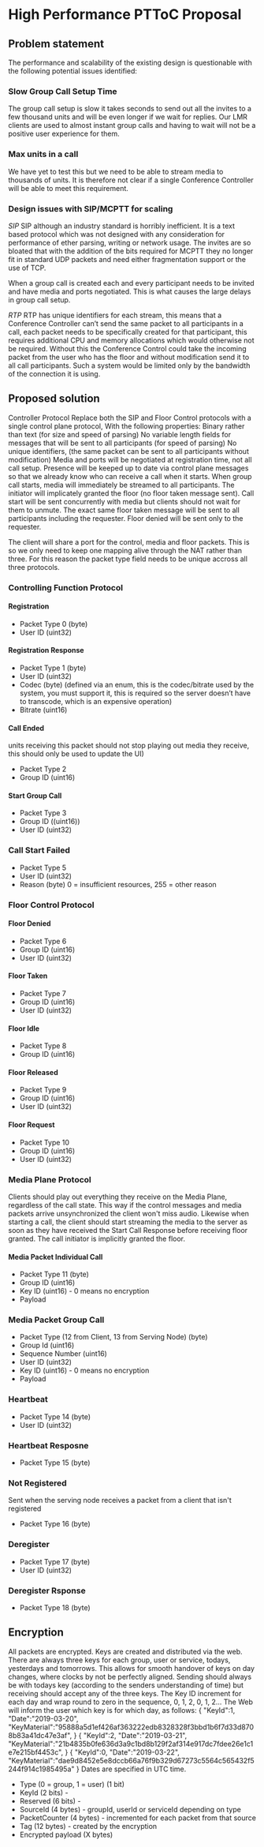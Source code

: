 # High Performance PTToC Proposal

## Problem statement
The performance and scalability of the existing design is questionable with the following potential issues identified:

### Slow Group Call Setup Time
The group call setup is slow it takes seconds to send out all the invites to a few thousand units and will be even longer if we wait for replies. Our LMR clients are used to almost instant group calls and having to wait will not be a positive user experience for them.

### Max units in a call
We have yet to test this but we need to be able to stream media to thousands of units. It is therefore not clear if a single Conference Controller will be able to meet this requirement.

### Design issues with SIP/MCPTT for scaling
*SIP*
SIP although an industry standard is horribly inefficient. It is a text based protocol which was not designed with any consideration for performance of ether parsing, writing or network usage. The invites are so bloated that with the addition of the bits required for MCPTT they no longer fit in standard UDP packets and need either fragmentation support or the use of TCP.

When a group call is created each and every participant needs to be invited and have media and ports negotiated. This is what causes the large delays in group call setup.

*RTP*
RTP has unique identifiers for each stream, this means that a Conference Controller can’t send the same packet to all participants in a call, each packet needs to be specifically created for that participant, this requires additional CPU and memory allocations which would otherwise not be required. Without this the Conference Control could take the incoming packet from the user who has the floor and without modification send it to all call participants. Such a system would be limited only by the bandwidth of the connection it is using.

## Proposed solution
Controller Protocol
Replace both the SIP and Floor Control protocols with a single control plane protocol, With the following properties:
Binary rather than text (for size and speed of parsing)
No variable length fields for messages that will be sent to all participants  (for speed of parsing)
No unique identifiers, (the same packet can be sent to all participants without modification)
Media and ports will be negotiated at registration time, not all call setup.
Presence will be keeped up to date via control plane messages so that we already know who can receive a call when it starts.
When group call starts, media will immediately be streamed to all participants. The initiator will implicately granted the floor (no floor taken message sent). Call start will be sent concurrently with media but clients should not wait for them to unmute.
The exact same floor taken message will be sent to all participants including the requester.
Floor denied will be sent only to the requester.

The client will share a port for the control, media and floor packets. This is so we only need to keep one mapping alive through the NAT rather than three. For this reason the packet type field needs to be unique accross all three protocols.

### Controlling Function Protocol
#### Registration
* Packet Type 0 (byte)
* User ID (uint32)

#### Registration Response
* Packet Type 1 (byte)
* User ID (uint32)
* Codec (byte) (defined via an enum, this is the codec/bitrate used by the system, you must support it, this is required so the server doesn’t have to transcode, which is an expensive operation)
* Bitrate (uint16)

#### Call Ended 
units receiving this packet should not stop playing out media they receive, this should only be used to update the UI)
* Packet Type 2
* Group ID (uint16)

#### Start Group Call
* Packet Type 3
* Group ID ((uint16))
* User ID (uint32)

### Call Start Failed
* Packet Type 5
* User ID (uint32)
* Reason (byte) 0 = insufficient resources, 255 = other reason

### Floor Control Protocol
#### Floor Denied
* Packet Type 6
* Group ID (uint16)
* User ID (uint32)

#### Floor Taken
* Packet Type 7
* Group ID (uint16)
* User ID (uint32) 

#### Floor Idle
* Packet Type 8
* Group ID (uint16)

#### Floor Released
* Packet Type 9
* Group ID (uint16)
* User ID (uint32) 

#### Floor Request
* Packet Type 10
* Group ID (uint16)
* User ID (uint32) 

### Media Plane Protocol
Clients should play out everything they receive on the Media Plane, regardless of the call state. This way if the control messages and media packets arrive unsynchronized the client won't miss audio.
Likewise when starting a call, the client should start streaming the media to the server as soon as they have received the Start Call Response before receiving floor granted. The call initiator is implicitly granted the floor.

#### Media Packet Individual Call
* Packet Type 11 (byte)
* Group ID (uint16)
* Key ID (uint16) - 0 means no encryption
* Payload

### Media Packet Group Call
* Packet Type (12 from Client, 13 from Serving Node) (byte)
* Group Id (uint16)
* Sequence Number (uint16)
* User ID (uint32)
* Key ID (uint16) - 0 means no encryption
* Payload

### Heartbeat
* Packet Type 14 (byte)
* User ID (uint32)

### Heartbeat Resposne
* Packet Type 15 (byte)

### Not Registered
Sent when the serving node receives a packet from a client that isn't registered
* Packet Type 16 (byte)

### Deregister
* Packet Type 17 (byte)
* User ID (uint32)

### Deregister Rsponse
* Packet Type 18 (byte)


## Encryption
All packets are encrypted.
Keys are created and distributed via the web. There are always three keys for each group, user or service, todays, yesterdays and tomorrows. This allows for smooth handover of keys on day changes, where clocks by not be perfectly aligned. Sending should always be with todays key (according to the senders understanding of time) but receiving should accept any of the three keys. The Key ID increment for each day and wrap round to zero in the sequence, 0, 1, 2, 0, 1, 2... The Web will inform the user which key is for which day, as follows:
{
    "KeyId":1,
    "Date":"2019-03-20",
    "KeyMaterial":"95888a5d1ef426af363222edb8328328f3bbd1b6f7d33d8708b83a41dc47e3af",
}
{
    "KeyId":2,
    "Date":"2019-03-21",
    "KeyMaterial":"21b4835b0fe636d3a9c1bd8b129f2af314e917dc7fdee26e1c1e7e215bf4453c",
}
{
    "KeyId":0,
    "Date":"2019-03-22",
    "KeyMaterial":"dae9d8452e5e8dccb66a76f9b329d67273c5564c565432f5244f914c1985495a"
}
Dates are specified in UTC time.
* Type (0 = group, 1 = user) (1 bit)
* KeyId (2 bits) - 
* Reserved (6 bits) - 
* SourceId (4 bytes) - groupId, userId or serviceId depending on type
* PacketCounter (4 bytes) - incremented for each packet from that source
* Tag (12 bytes) - created by the encryption
* Encrypted payload (X bytes)